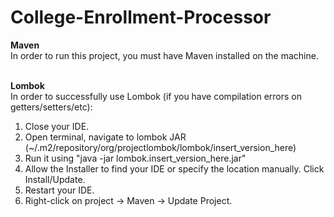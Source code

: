 # College-Enrollment-Processor

<b>Maven</b><br>
In order to run this project, you must have Maven installed on the machine.<br><br>

<b>Lombok</b><br>
In order to successfully use Lombok (if you have compilation errors on getters/setters/etc):<br>
1) Close your IDE.<br>
2) Open terminal, navigate to lombok JAR (~/.m2/repository/org/projectlombok/lombok/insert_version_here)<br>
3) Run it using "java -jar lombok.insert_version_here.jar"<br>
4) Allow the Installer to find your IDE or specify the location manually.  Click Install/Update.<br>
5) Restart your IDE.<br>
6) Right-click on project -> Maven -> Update Project.<br>